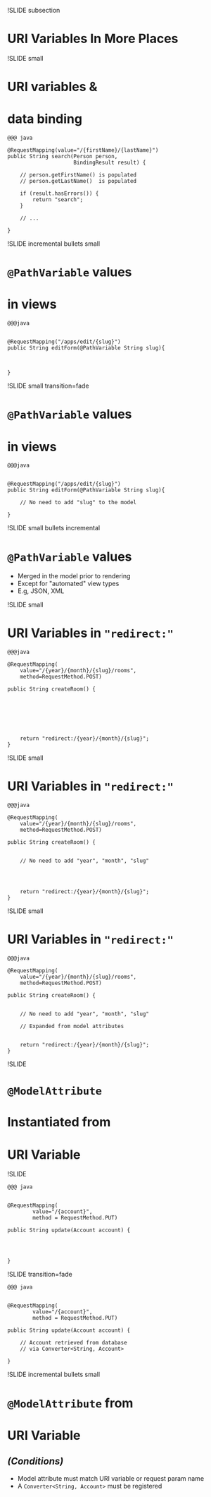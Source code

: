 
!SLIDE subsection
# URI Variables In More Places

!SLIDE small
# URI variables &
# data binding

    @@@ java

	@RequestMapping(value="/{firstName}/{lastName}")
	public String search(Person person,
                         BindingResult result) {

        // person.getFirstName() is populated
        // person.getLastName()  is populated

        if (result.hasErrors()) {
            return "search";
        }

        // ...

	}

!SLIDE incremental bullets small
# `@PathVariable` values
# in views

    @@@java


    @RequestMapping("/apps/edit/{slug}")
    public String editForm(@PathVariable String slug){



    }

!SLIDE small transition=fade
# `@PathVariable` values
# in views

    @@@java


    @RequestMapping("/apps/edit/{slug}")
    public String editForm(@PathVariable String slug){

        // No need to add "slug" to the model

    }

!SLIDE small bullets incremental
# `@PathVariable` values

* Merged in the model prior to rendering
* Except for "automated" view types
* E.g, JSON, XML

!SLIDE small
# URI Variables in `"redirect:"`

    @@@java

    @RequestMapping(
        value="/{year}/{month}/{slug}/rooms",
        method=RequestMethod.POST)

    public String createRoom() {







        return "redirect:/{year}/{month}/{slug}";
    }

!SLIDE small
# URI Variables in `"redirect:"`

    @@@java

    @RequestMapping(
        value="/{year}/{month}/{slug}/rooms",
        method=RequestMethod.POST)

    public String createRoom() {


        // No need to add "year", "month", "slug"




        return "redirect:/{year}/{month}/{slug}";
    }

!SLIDE small
# URI Variables in `"redirect:"`

    @@@java

    @RequestMapping(
        value="/{year}/{month}/{slug}/rooms",
        method=RequestMethod.POST)

    public String createRoom() {


        // No need to add "year", "month", "slug"

        // Expanded from model attributes


        return "redirect:/{year}/{month}/{slug}";
    }

!SLIDE
# `@ModelAttribute`
# Instantiated from
# URI Variable

!SLIDE

    @@@ java


    @RequestMapping(
            value="/{account}", 
            method = RequestMethod.PUT)

    public String update(Account account) {




    }

!SLIDE transition=fade

    @@@ java


    @RequestMapping(
            value="/{account}", 
            method = RequestMethod.PUT)

    public String update(Account account) {

        // Account retrieved from database
        // via Converter<String, Account>

    }


!SLIDE incremental bullets small
# `@ModelAttribute` from
# URI Variable
## _(Conditions)_

* Model attribute must match URI variable or request param name
* A `Converter<String, Account>` must be registered


